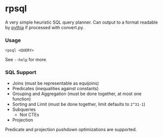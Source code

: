 # rpsql

A very simple heuristic SQL query planner.
Can output to a format readable by [pythia](https://code.osu.edu/pythia) if processed with convert.py.

### Usage

`rpsql <QUERY>`

See `--help` for more.

### SQL Support

- Joins (must be representable as equijoins)
- Predicates (inequalities against constants)
- Grouping and Aggregation (must be done together, at most one function)
- Sorting and Limit (must be done together, limit defaults to `2^31-1`)
- Subqueries
  - Not CTEs
- Projection

Predicate and projection pushdown optimizations are supported.
